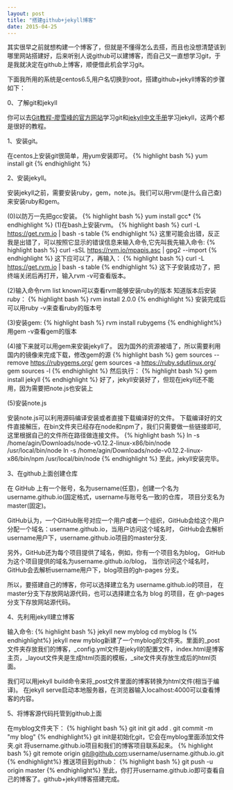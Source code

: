 ```yaml
---
layout: post
title: "搭建github+jekyll博客"
date: 2015-04-25
---    
```


其实很早之前就想构建一个博客了，但就是不懂得怎么去搭，而且也没想清楚该到哪里网站搭建好，后来听别人说github可以建博客，而自己又一直想学习git，于是我就决定在github上博客，顺便借此机会学习git。
    
下面我所用的系统是centos6.5,用户名切换到root，搭建github+jekyll博客的步骤如下：

0、了解git和jekyll

你可以去[Git教程-廖雪峰的官方网站][git]学习git和[jekyll中文手册][jekyll]学习jekyll，这两个都是很好的教程。

1、安装git。

在centos上安装git很简单，用yum安装即可。
{% highlight bash %}
yum install git
{% endhighlight %}	

2、安装jekyll。

安装jekyll之前，需要安装ruby，gem，note.js。我们可以用rvm(是什么自己查)来安装ruby和gem。

(0)以防万一先把gcc安装。
{% highlight bash %}
yum install gcc*
{% endhighlight %}
(1)在bash上安装rvm。
{% highlight bash %}
curl -L https://get.rvm.io | bash -s table
{% endhighlight %}
这里可能会出错，反正我是出错了，可以按照它显示的错误信息来输入命令,它先叫我先输入命令:
{% highlight bash %}
curl -sSL https://rvm.io/mpapis.asc | gpg2 --import
{% endhighlight %}
这下应可以了，再输入：
{% highlight bash %}
curl -L https://get.rvm.io | bash -s table
{% endhighlight %}
这下子安装成功了，把终端关闭后再打开，输入rvm -v可查看版本。

(2)输入命令rvm list known可以查看rvm能够安装ruby的版本
知道版本后安装ruby：
{% highlight bash %}
rvm install 2.0.0
{% endhighlight %}
安装完成后可以用ruby -v来查看ruby的版本号

(3)安装gem:
{% highlight bash %}
rvm install rubygems
{% endhighlight%}
用gem -v查看gem的版本

(4)接下来就可以用gem来安装jekyll了。
因为国外的资源被墙了，所以需要利用国内的镜像来完成下载，修改gem的源
{% highlight bash %}
gem sources --remove https://rubygems.org/
gem sources -a https://ruby.sdutlinux.org/
gem sources -l
{% endhighlight %}
然后执行：
{% highlight bash %}
 gem install jekyll
{% endhighlight %}
好了，jekyll安装好了，但现在jekyll还不能用，因为需要把note.js也安装上

(5)安装note.js

安装note.js可以利用源码编译安装或者直接下载编译好的文件。
下载编译好的文件直接解压，在bin文件夹已经存在node和npm了，我们只需要做一些链接即可,这里根据自己的文件所在路径做连接文件。
{% highlight bash %}
ln -s /home/agin/Downloads/node-v0.12.2-linux-x86/bin/node /usr/local/bin/node
ln -s /home/agin/Downloads/node-v0.12.2-linux-x86/bin/npm /usr/local/bin/node
{% endhighlight %}
至此，jekyll安装完毕。

3、在github上面创建仓库

在 GitHub 上有一个账号，名为username(任意)，创建一个名为username.github.io(固定格式，username与账号名一致)的仓库， 项目分支名为master(固定)。

GitHub认为，一个GitHub账号对应一个用户或者一个组织，GitHub会给这个用户分配一个域名：username.github.io，当用户访问这个域名时， GitHub会去解析username用户下，username.github.io项目的master分支.

另外，GitHub还为每个项目提供了域名，例如，你有一个项目名为blog， GitHub为这个项目提供的域名为username.github.io/blog， 当你访问这个域名时，GitHub会去解析username用户下，blog项目的gh-pages 分支。

所以，要搭建自己的博客，你可以选择建立名为 username.github.io的项目， 在master分支下存放网站源代码，也可以选择建立名为 blog 的项目，在 gh-pages分支下存放网站源代码。

4、先利用jekyll建立博客

输入命令:
{% highlight bash %}
jekyll new myblog
cd myblog
ls
{% endhighlight%}
jekyll new myblog新建了一个myblog的文件夹。里面的_post文件夹存放我们的博客，_config.yml文件是jekyll的配置文件，index.html是博客主页，_layout文件夹是生成html页面的模板，_site文件夹存放生成后的html页面。

我们可以用jekyll build命令来将_post文件里面的博客转换为html文件(相当于编译)。
在jekyll serve启动本地服务器，在浏览器输入localhost:4000可以查看博客的内容。

5、将博客源代码托管到github上面

在myblog文件夹下：
{% highlight bash %}
git init
git add .
git commit -m "my blog"
{% endhighlight%}
git init是初始化git，它会在myblog里面添加文件夹.git
将username.github.io项目和我们的博客项目联系起来。
{% highlight bash %}
git remote origin git@github.com:username/username.github.io.git
{% endhighlight%}
推送项目到github：
{% highlight bash %}
git push -u origin master
{% endhighlight%}
至此，你打开username.github.io即可查看自己的博客了。github+jekyll博客搭建完成。

[git]:	   http://www.liaoxuefeng.com/wiki/0013739516305929606dd18361248578c67b8067c8c017b000
[jekyll]:  http://jekyllcn.com/
